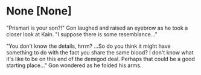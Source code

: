 # None [None]
"Prismari is your son?!" Gon laughed and raised an eyebrow as he took a closer look at Kain. "I suppose there is some resemblance..."

"You don't know the details, hrrm? ...So do you think it might have something to do with the fact you share the same blood? I don't know what it's like to be on this end of the demigod deal. Perhaps that could be a good starting place..." Gon wondered as he folded his arms.
